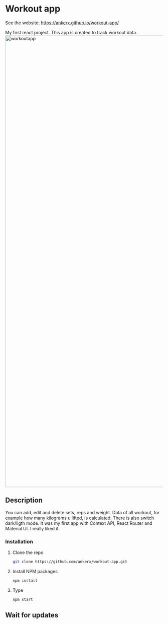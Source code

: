# Workout app

See the website: https://ankerx.github.io/workout-app/

My first react project. This app is created to track workout data.
<img width="1436" alt="workoutapp" src="https://user-images.githubusercontent.com/93661548/167182714-33fdafc2-6d04-4567-a265-92cb35cf529b.png">

## Description

You can add, edit and delete sets, reps and weight. Data of all workout, for example how many kilograms u lifted, is calculated.
There is also switch dark/ligth mode.
It was my first app with Context API, React Router and Material UI. I really liked it.

### Installation

1. Clone the repo
   ```sh
   git clone https://github.com/ankerx/workout-app.git
   ```
2. Install NPM packages
   ```sh
   npm install
   ```
3. Type
   ```sh
   npm start
   ```

## Wait for updates
